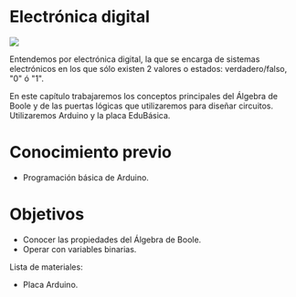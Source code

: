 
# Electrónica digital

![](img/Captura_de_pantalla_2015-04-05_a_las_18.16.01.png)

Entendemos por electrónica digital, la que se encarga de sistemas electrónicos en los que sólo existen 2 valores o estados: verdadero/falso, "0" ó "1". 

En este capítulo trabajaremos los conceptos principales del Álgebra de Boole y de las puertas lógicas que utilizaremos para diseñar circuitos. Utilizaremos Arduino y la placa EduBásica.

# Conocimiento previo

- Programación básica de Arduino.

# Objetivos

- Conocer las propiedades del Álgebra de Boole.
- Operar con variables binarias.



Lista de materiales:

- Placa Arduino.

